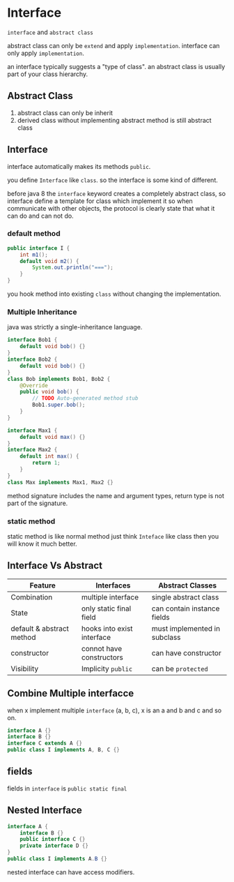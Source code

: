 # Interface

`interface` and `abstract class`

abstract class can only be `extend` and apply `implementation`.
interface can only apply `implementation`.

an interface typically suggests a "type of class".
an abstract class is usually part of your class hierarchy.

## Abstract Class
1. abstract class can only be inherit 
2. derived class without implementing abstract method is still
abstract class

## Interface
interface automatically makes its methods `public`.

you define `Interface` like `class`.
so the interface is some kind of different.

before java 8 the `interface` keyword creates a completely
abstract class, so interface define a template for class which
implement it so when communicate with other objects, the protocol
is clearly state that what it can do and can not do.

### default method
```java
public interface I {
    int m1();
    default void m2() {
        System.out.println("===");
    }
}
```
you hook method into existing `class` without changing the implementation.

### Multiple Inheritance
java was strictly a single-inheritance language.
```java
interface Bob1 {
    default void bob() {}
}
interface Bob2 {
    default void bob() {}
}
class Bob implements Bob1, Bob2 {
    @Override
    public void bob() {
        // TODO Auto-generated method stub
        Bob1.super.bob();
    }
}
```
```java
interface Max1 {
    default void max() {}
}
interface Max2 {
    default int max() {
        return 1;
    }
}
class Max implements Max1, Max2 {}
```
method signature includes the name and argument types,
return type is not part of the signature.



### static method
static method is like normal method
just think `Inteface` like class then you will know it 
much better.

## Interface Vs Abstract

| Feature     | Interfaces                  |    Abstract Classes            |
| ----------- | --------------              | ------------------------------ |
| Combination | multiple interface          |  single abstract class         |
| State       | only static final field     |  can contain instance fields   |
| default & abstract method | hooks into exist interface  |  must implemented in subclass  |
| constructor | connot have constructors    | can have constructor           |
| Visibility  | Implicity `public`          | can be `protected`             |


## Combine Multiple interfacce  
when x implement multiple `interface` (a, b, c), x is an a and b and c and so on.
```java
interface A {}
interface B {}
interface C extends A {}
public class I implements A, B, C {}
```

## fields
fields in `interface` is `public static final`

## Nested Interface
```java
interface A {
    interface B {}
    public interface C {}
    private interface D {}
}
public class I implements A.B {}
```
nested interface can have access modifiers.